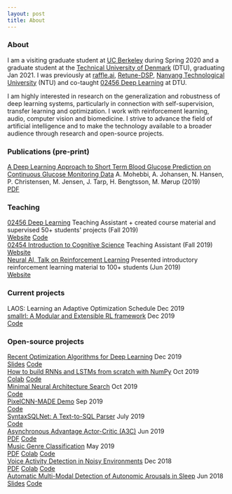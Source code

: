 ```yaml
---
layout: post
title: About
---
```


### About

I am a visiting graduate student at [UC Berkeley](https://www.berkeley.edu/) during Spring 2020 and a graduate student at the [Technical University of Denmark](https://www.dtu.dk/english) (DTU), graduating Jan 2021. I was previously at [raffle.ai](https://www.raffle.ai/), [Retune-DSP](https://www.retune-dsp.com/), [Nanyang Technological University](https://www.ntu.edu.sg/Pages/home.aspx) (NTU) and co-taught [02456 Deep Learning](https://github.com/DeepLearningDTU/02456-deep-learning-with-PyTorch) at DTU.

I am highly interested in research on the generalization and robustness of deep learning systems, particularly in connection with self-supervision, transfer learning and optimization. I work with reinforcement learning, audio, computer vision and biomedicine. I strive to advance the field of artificial intelligence and to make the technology available to a broader audience through research and open-source projects.


### Publications (pre-print)

<div class="nicklashansen-items">
    <div class="nicklashansen-item">
        <a class="nicklashansen-item-img" style="background-image: url(https://i.imgur.com/35b7edP.png)" href="https://drive.google.com/file/d/13NZBZLNZ5njj5_YBoF3tkRf9Hnr5ZAYA"></a>
        <div class="nicklashansen-item-box">
            <a class="nicklashansen-item-title" href="https://drive.google.com/file/d/13NZBZLNZ5njj5_YBoF3tkRf9Hnr5ZAYA">A Deep Learning Approach to Short Term Blood Glucose Prediction on Continuous Glucose Monitoring Data</a>
            <span class="nicklashansen-item-desc">A. Mohebbi, A. Johansen, <span class="nicklashansen-underline">N. Hansen</span>, P. Christensen, M. Jensen, J. Tarp, H. Bengtsson, M. Mørup (2019)</span>
            <div class="nicklashansen-item-links">
                <a class="nicklashansen-item-link nicklashansen-pdf" href="https://drive.google.com/file/d/13NZBZLNZ5njj5_YBoF3tkRf9Hnr5ZAYA">PDF</a>
            </div>
        </div>
    </div>
</div>

### Teaching

<div class="nicklashansen-items">
    <div class="nicklashansen-item">
        <a class="nicklashansen-item-img" style="background-image: url(https://i.imgur.com/BQjpjtE.png)" href="http://kurser.dtu.dk/course/02456"></a>
        <div class="nicklashansen-item-box">
            <a class="nicklashansen-item-title" href="http://kurser.dtu.dk/course/02456">02456 Deep Learning</a>
            <span class="nicklashansen-item-desc">Teaching Assistant + created course material and supervised 50+ students' projects (Fall 2019)</span>
            <div class="nicklashansen-item-links">
                <a class="nicklashansen-item-link nicklashansen-website" href="http://kurser.dtu.dk/course/02456">Website</a>
                <a class="nicklashansen-item-link nicklashansen-code" href="https://github.com/DeepLearningDTU/02456-deep-learning-with-PyTorch">Code</a>
            </div>
        </div>
    </div>
    <div class="nicklashansen-item">
        <a class="nicklashansen-item-img" style="background-image: url(https://i.imgur.com/BQjpjtE.png)" href="http://kurser.dtu.dk/course/02454"></a>
        <div class="nicklashansen-item-box">
            <a class="nicklashansen-item-title" href="http://kurser.dtu.dk/course/02454">02454 Introduction to Cognitive Science</a>
            <span class="nicklashansen-item-desc">Teaching Assistant (Fall 2019)</span>
            <div class="nicklashansen-item-links">
                <a class="nicklashansen-item-link nicklashansen-website" href="http://kurser.dtu.dk/course/02454">Website</a>
            </div>
        </div>
    </div>
    <div class="nicklashansen-item">
        <a class="nicklashansen-item-img" style="background-image: url(https://i.imgur.com/QfXLPEC.png)" href="https://www.neural-ai.dk/"></a>
        <div class="nicklashansen-item-box">
            <a class="nicklashansen-item-title" href="https://www.neural-ai.dk/">Neural AI, Talk on Reinforcement Learning</a>
            <span class="nicklashansen-item-desc">Presented introductory reinforcement learning material to 100+ students (Jun 2019)</span>
            <div class="nicklashansen-item-links">
                <a class="nicklashansen-item-link nicklashansen-website" href="https://www.neural-ai.dk/">Website</a>
            </div>
        </div>
    </div>
</div>


### Current projects

<div class="nicklashansen-items">
    <div class="nicklashansen-item">
        <a class="nicklashansen-item-img" style="background-image: url(https://i.imgur.com/aa1Jk3r.png)"></a>
        <div class="nicklashansen-item-box">
            <a class="nicklashansen-item-title">LAOS: Learning an Adaptive Optimization Schedule</a>
            <span class="nicklashansen-item-desc">Dec 2019</span>
            <div class="nicklashansen-item-links">
            </div>
        </div>
    </div>
    <div class="nicklashansen-item">
        <a class="nicklashansen-item-img" style="background-image: url(https://i.imgur.com/BAuquC1.png)" href="https://github.com/nicklashansen/smallrl"></a>
        <div class="nicklashansen-item-box">
            <a class="nicklashansen-item-title" href="https://github.com/nicklashansen/smallrl">smallrl: A Modular and Extensible RL framework</a>
            <span class="nicklashansen-item-desc">Dec 2019</span>
            <div class="nicklashansen-item-links">
                <a class="nicklashansen-item-link nicklashansen-code" href="https://github.com/nicklashansen/smallrl">Code</a>
            </div>
        </div>
    </div>
</div>


### Open-source projects

<div class="nicklashansen-items">
    <div class="nicklashansen-item">
        <a class="nicklashansen-item-img" style="background-image: url(https://raw.githubusercontent.com/nicklashansen/neural-net-optimization/master/results/loss_cifar_sgd.png)" href="https://github.com/nicklashansen/neural-net-optimization"></a>
        <div class="nicklashansen-item-box">
            <a class="nicklashansen-item-title" href="https://github.com/nicklashansen/neural-net-optimization">Recent Optimization Algorithms for Deep Learning</a>
            <span class="nicklashansen-item-desc">Dec 2019</span>
            <div class="nicklashansen-item-links">
                <a class="nicklashansen-item-link nicklashansen-slides" href="https://drive.google.com/file/d/1JvwnXfL-u_kuym2IVzZ_IR9TFN_u4kte/view">Slides</a>
                <a class="nicklashansen-item-link nicklashansen-code" href="https://github.com/nicklashansen/neural-net-optimization">Code</a>
            </div>
        </div>
    </div>
    <div class="nicklashansen-item">
        <a class="nicklashansen-item-img" style="background-image: url(https://i.imgur.com/sGdC9nY.png)" href="https://github.com/nicklashansen/rnn_lstm_from_scratch"></a>
        <div class="nicklashansen-item-box">
            <a class="nicklashansen-item-title" href="https://github.com/nicklashansen/rnn_lstm_from_scratch">How to build RNNs and LSTMs from scratch with NumPy</a>
            <span class="nicklashansen-item-desc">Oct 2019</span>
            <div class="nicklashansen-item-links">
                <a class="nicklashansen-item-link nicklashansen-colab" href="https://colab.research.google.com/drive/1oSkZuIicbPPzzwWyP43vaj4CmMbwNp4u">Colab</a>
                <a class="nicklashansen-item-link nicklashansen-code" href="https://github.com/nicklashansen/rnn_lstm_from_scratch">Code</a>
            </div>
        </div>
    </div>
    <div class="nicklashansen-item">
        <a class="nicklashansen-item-img" style="background-image: url(https://i.imgur.com/HQ69F0j.png)" href="https://github.com/nicklashansen/minimal-nas"></a>
        <div class="nicklashansen-item-box">
            <a class="nicklashansen-item-title" href="https://github.com/nicklashansen/minimal-nas">Minimal Neural Architecture Search</a>
            <span class="nicklashansen-item-desc">Oct 2019</span>
            <div class="nicklashansen-item-links">
                <a class="nicklashansen-item-link nicklashansen-code" href="https://github.com/nicklashansen/minimal-nas">Code</a>
            </div>
        </div>
    </div>
    <div class="nicklashansen-item">
        <a class="nicklashansen-item-img" style="background-image: url(https://i.imgur.com/TbV4T1i.png)" href="https://github.com/nicklashansen/pixelcnn-made"></a>
        <div class="nicklashansen-item-box">
            <a class="nicklashansen-item-title" href="https://github.com/nicklashansen/pixelcnn-made">PixelCNN-MADE Demo</a>
            <span class="nicklashansen-item-desc">Sep 2019</span>
            <div class="nicklashansen-item-links">
                <a class="nicklashansen-item-link nicklashansen-code" href="https://github.com/nicklashansen/pixelcnn-made">Code</a>
            </div>
        </div>
    </div>
    <div class="nicklashansen-item">
        <a class="nicklashansen-item-img" style="background-image: url(https://i.imgur.com/JRnnncj.png)" href="https://github.com/raffle-interns/SyntaxSQLNet"></a>
        <div class="nicklashansen-item-box">
            <a class="nicklashansen-item-title" href="https://github.com/raffle-interns/SyntaxSQLNet">SyntaxSQLNet: A Text-to-SQL Parser</a>
            <span class="nicklashansen-item-desc">July 2019</span>
            <div class="nicklashansen-item-links">
                <a class="nicklashansen-item-link nicklashansen-code" href="https://github.com/raffle-interns/SyntaxSQLNet">Code</a>
            </div>
        </div>
    </div>
    <div class="nicklashansen-item">
        <a class="nicklashansen-item-img" style="background-image: url(https://i.imgur.com/LIG0d0K.png)" href="https://github.com/nicklashansen/a3c"></a>
        <div class="nicklashansen-item-box">
            <a class="nicklashansen-item-title" href="https://github.com/nicklashansen/a3c">Asynchronous Advantage Actor-Critic (A3C)</a>
            <span class="nicklashansen-item-desc">Jun 2019</span>
            <div class="nicklashansen-item-links">
                <a class="nicklashansen-item-link nicklashansen-pdf" href="https://github.com/nicklashansen/a3c/blob/master/paper.pdf">PDF</a>
                <a class="nicklashansen-item-link nicklashansen-code" href="https://github.com/nicklashansen/a3c">Code</a>
            </div>
        </div>
    </div>
    <div class="nicklashansen-item">
        <a class="nicklashansen-item-img" style="background-image: url(https://i.imgur.com/L5mk1Bp.png)" href="https://github.com/nicklashansen/music-genre-classification"></a>
        <div class="nicklashansen-item-box">
            <a class="nicklashansen-item-title" href="https://github.com/nicklashansen/music-genre-classification">Music Genre Classification</a>
            <span class="nicklashansen-item-desc">May 2019</span>
            <div class="nicklashansen-item-links">
                <a class="nicklashansen-item-link nicklashansen-pdf" href="https://github.com/nicklashansen/music-genre-classification/blob/master/Report.pdf">PDF</a>
                <a class="nicklashansen-item-link nicklashansen-colab" href="https://colab.research.google.com/drive/1Tofx89W7Q419rPgoRlFhk8PE9n2HTZzB">Colab</a>
                <a class="nicklashansen-item-link nicklashansen-code" href="https://github.com/nicklashansen/music-genre-classification">Code</a>
            </div>
        </div>
    </div>
    <div class="nicklashansen-item">
        <a class="nicklashansen-item-img" style="background-image: url(https://i.imgur.com/FlPshTH.png)" href="https://github.com/nicklashansen/voice-activity-detection"></a>
        <div class="nicklashansen-item-box">
            <a class="nicklashansen-item-title" href="https://github.com/nicklashansen/voice-activity-detection">Voice Activity Detection in Noisy Environments</a>
            <span class="nicklashansen-item-desc">Dec 2018</span>
            <div class="nicklashansen-item-links">
                <a class="nicklashansen-item-link nicklashansen-pdf" href="https://github.com/nicklashansen/voice-activity-detection/blob/master/Paper.pdf">PDF</a>
                <a class="nicklashansen-item-link nicklashansen-colab" href="https://colab.research.google.com/drive/1oSkZuIicbPPzzwWyP43vaj4CmMbwNp4u">Colab</a>
                <a class="nicklashansen-item-link nicklashansen-code" href="https://github.com/nicklashansen/voice-activity-detection">Code</a>
            </div>
        </div>
    </div>
    <div class="nicklashansen-item">
        <a class="nicklashansen-item-img" style="background-image: url(https://i.imgur.com/lu8tvQe.png)" href="https://github.com/nicklashansen/bachelor-thesis"></a>
        <div class="nicklashansen-item-box">
            <a class="nicklashansen-item-title" href="https://github.com/nicklashansen/bachelor-thesis">Automatic Multi-Modal Detection of Autonomic Arousals in Sleep</a>
            <span class="nicklashansen-item-desc">Jun 2018</span>
            <div class="nicklashansen-item-links">
                <a class="nicklashansen-item-link nicklashansen-slides" href="https://github.com/nicklashansen/bachelor-thesis/blob/master/BachelorThesis_Slides.pdf">Slides</a>
                <a class="nicklashansen-item-link nicklashansen-code" href="https://github.com/nicklashansen/bachelor-thesis">Code</a>
            </div>
        </div>
    </div>
</div>

